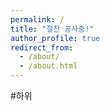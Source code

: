 ```yaml
---
permalink: /
title: "절찬 공사중!"
author_profile: true
redirect_from: 
  - /about/
  - /about.html
---
```


#하위